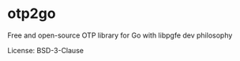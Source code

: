 # otp2go

Free and open-source OTP library for Go with libpgfe dev philosophy

License: BSD-3-Clause
